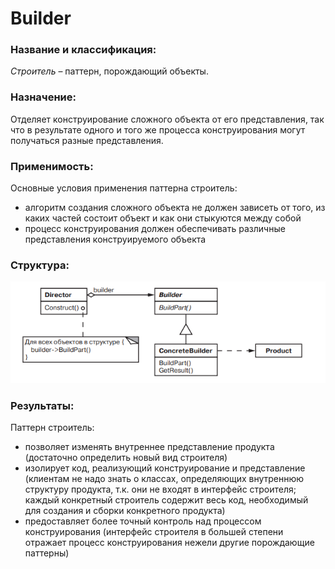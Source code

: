 # Builder 

### Название и классификация:
_Строитель_ – паттерн, порождающий объекты.

### Назначение:
Отделяет конструирование сложного объекта от его представления, так что в результате одного и того же процесса конструирования могут получаться разные представления.

### Применимость:
Основные условия применения паттерна строитель:
*	алгоритм создания сложного объекта не должен зависеть от того, из каких частей состоит объект и как они стыкуются между собой
*	процесс конструирования должен обеспечивать различные представления конструируемого объекта

### Структура:
![structure.png](structure.png)

### Результаты:
Паттерн строитель:
*	позволяет изменять внутреннее представление продукта (достаточно определить новый вид строителя)
*	изолирует код, реализующий конструирование и представление (клиентам не надо знать о классах, определяющих внутреннюю структуру продукта, т.к. они не входят в интерфейс строителя; каждый конкретный строитель содержит весь код, необходимый для создания и сборки конкретного продукта)
*	предоставляет более точный контроль над процессом конструирования (интерфейс строителя в большей степени отражает процесс конструирования нежели другие порождающие паттерны)
